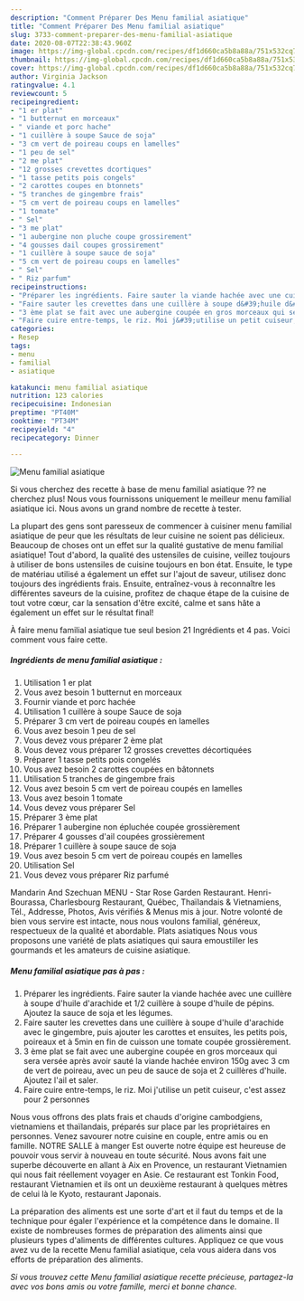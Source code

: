 ```yaml
---
description: "Comment Préparer Des Menu familial asiatique"
title: "Comment Préparer Des Menu familial asiatique"
slug: 3733-comment-preparer-des-menu-familial-asiatique
date: 2020-08-07T22:38:43.960Z
image: https://img-global.cpcdn.com/recipes/df1d660ca5b8a88a/751x532cq70/menu-familial-asiatique-photo-principale-de-la-recette.jpg
thumbnail: https://img-global.cpcdn.com/recipes/df1d660ca5b8a88a/751x532cq70/menu-familial-asiatique-photo-principale-de-la-recette.jpg
cover: https://img-global.cpcdn.com/recipes/df1d660ca5b8a88a/751x532cq70/menu-familial-asiatique-photo-principale-de-la-recette.jpg
author: Virginia Jackson
ratingvalue: 4.1
reviewcount: 5
recipeingredient:
- "1 er plat"
- "1 butternut en morceaux"
- " viande et porc hache"
- "1 cuillère à soupe Sauce de soja"
- "3 cm vert de poireau coups en lamelles"
- "1 peu de sel"
- "2 me plat"
- "12 grosses crevettes dcortiques"
- "1 tasse petits pois congels"
- "2 carottes coupes en btonnets"
- "5 tranches de gingembre frais"
- "5 cm vert de poireau coups en lamelles"
- "1 tomate"
- " Sel"
- "3 me plat"
- "1 aubergine non pluche coupe grossirement"
- "4 gousses dail coupes grossirement"
- "1 cuillère à soupe sauce de soja"
- "5 cm vert de poireau coups en lamelles"
- " Sel"
- " Riz parfum"
recipeinstructions:
- "Préparer les ingrédients. Faire sauter la viande hachée avec une cuillère à soupe d&#39;huile d&#39;arachide et 1/2 cuillère à soupe d&#39;huile de pépins. Ajoutez la sauce de soja et les légumes."
- "Faire sauter les crevettes dans une cuillère à soupe d&#39;huile d&#39;arachide avec le gingembre, puis ajouter les carottes et ensuites, les petits pois, poireaux et à 5min en fin de cuisson une tomate coupée grossièrement."
- "3 ème plat se fait avec une aubergine coupée en gros morceaux qui sera versée après avoir sauté la viande hachée environ 150g avec 3 cm de vert de poireau, avec un peu de sauce de soja et 2 cuillères d&#39;huile. Ajoutez l&#39;ail et saler."
- "Faire cuire entre-temps, le riz. Moi j&#39;utilise un petit cuiseur, c&#39;est assez pour 2 personnes"
categories:
- Resep
tags:
- menu
- familial
- asiatique

katakunci: menu familial asiatique 
nutrition: 123 calories
recipecuisine: Indonesian
preptime: "PT40M"
cooktime: "PT34M"
recipeyield: "4"
recipecategory: Dinner

---
```



![Menu familial asiatique](https://img-global.cpcdn.com/recipes/df1d660ca5b8a88a/751x532cq70/menu-familial-asiatique-photo-principale-de-la-recette.jpg)

Si vous cherchez des recette à base de menu familial asiatique ?? ne cherchez plus! Nous vous fournissons uniquement le meilleur menu familial asiatique ici. Nous avons un grand nombre de recette à tester.

La plupart des gens sont paresseux de commencer à cuisiner menu familial asiatique de peur que les résultats de leur cuisine ne soient pas délicieux. Beaucoup de choses ont un effet sur la qualité gustative de menu familial asiatique! Tout d'abord, la qualité des ustensiles de cuisine, veillez toujours à utiliser de bons ustensiles de cuisine toujours en bon état. Ensuite, le type de matériau utilisé a également un effet sur l'ajout de saveur, utilisez donc toujours des ingrédients frais. Ensuite, entraînez-vous à reconnaître les différentes saveurs de la cuisine, profitez de chaque étape de la cuisine de tout votre cœur, car la sensation d'être excité, calme et sans hâte a également un effet sur le résultat final!

<!--inarticleads1-->

À faire menu familial asiatique tue seul besion 21 Ingrédients et 4 pas. Voici comment vous faire cette.

##### Ingrédients de menu familial asiatique :

1. Utilisation 1 er plat
1. Vous avez besoin 1 butternut en morceaux
1. Fournir  viande et porc hachée
1. Utilisation 1 cuillère à soupe Sauce de soja
1. Préparer 3 cm vert de poireau coupés en lamelles
1. Vous avez besoin 1 peu de sel
1. Vous devez vous préparer 2 ème plat
1. Vous devez vous préparer 12 grosses crevettes décortiquées
1. Préparer 1 tasse petits pois congelés
1. Vous avez besoin 2 carottes coupées en bâtonnets
1. Utilisation 5 tranches de gingembre frais
1. Vous avez besoin 5 cm vert de poireau coupés en lamelles
1. Vous avez besoin 1 tomate
1. Vous devez vous préparer  Sel
1. Préparer 3 ème plat
1. Préparer 1 aubergine non épluchée coupée grossièrement
1. Préparer 4 gousses d&#39;ail coupées grossièrement
1. Préparer 1 cuillère à soupe sauce de soja
1. Vous avez besoin 5 cm vert de poireau coupés en lamelles
1. Utilisation  Sel
1. Vous devez vous préparer  Riz parfumé


Mandarin And Szechuan MENU - Star Rose Garden Restaurant. Henri-Bourassa, Charlesbourg Restaurant, Québec, Thaïlandais &amp; Vietnamiens, Tél., Addresse, Photos, Avis vérifiés &amp; Menus mis à jour. Notre volonté de bien vous servire est intacte, nous nous voulons familial, généreux, respectueux de la qualité et abordable. Plats asiatiques Nous vous proposons une variété de plats asiatiques qui saura emoustiller les gourmands et les amateurs de cuisine asiatique. 

<!--inarticleads2-->

##### Menu familial asiatique pas à pas :

1. Préparer les ingrédients. Faire sauter la viande hachée avec une cuillère à soupe d&#39;huile d&#39;arachide et 1/2 cuillère à soupe d&#39;huile de pépins. Ajoutez la sauce de soja et les légumes.
1. Faire sauter les crevettes dans une cuillère à soupe d&#39;huile d&#39;arachide avec le gingembre, puis ajouter les carottes et ensuites, les petits pois, poireaux et à 5min en fin de cuisson une tomate coupée grossièrement.
1. 3 ème plat se fait avec une aubergine coupée en gros morceaux qui sera versée après avoir sauté la viande hachée environ 150g avec 3 cm de vert de poireau, avec un peu de sauce de soja et 2 cuillères d&#39;huile. Ajoutez l&#39;ail et saler.
1. Faire cuire entre-temps, le riz. Moi j&#39;utilise un petit cuiseur, c&#39;est assez pour 2 personnes


Nous vous offrons des plats frais et chauds d&#39;origine cambodgiens, vietnamiens et thaïlandais, préparés sur place par les propriétaires en personnes. Venez savourer notre cuisine en couple, entre amis ou en famille. NOTRE SALLE à manger Est ouverte notre équipe est heureuse de pouvoir vous servir à nouveau en toute sécurité. Nous avons fait une superbe découverte en allant à Aix en Provence, un restaurant Vietnamien qui nous fait réellement voyager en Asie. Ce restaurant est Tonkin Food, restaurant Vietnamien et ils ont un deuxième restaurant à quelques mètres de celui là le Kyoto, restaurant Japonais. 

<!--inarticleads1-->

<p>
La préparation des aliments est une sorte d'art et il faut du temps et de la technique pour égaler l'expérience et la compétence dans le domaine. Il existe de nombreuses formes de préparation des aliments ainsi que plusieurs types d'aliments de différentes cultures. Appliquez ce que vous avez vu de la recette Menu familial asiatique, cela vous aidera dans vos efforts de préparation des aliments.
</p>

<p>
<i>Si vous trouvez cette Menu familial asiatique recette précieuse, partagez-la avec vos bons amis ou votre famille, merci et bonne chance.</i>
</p>

